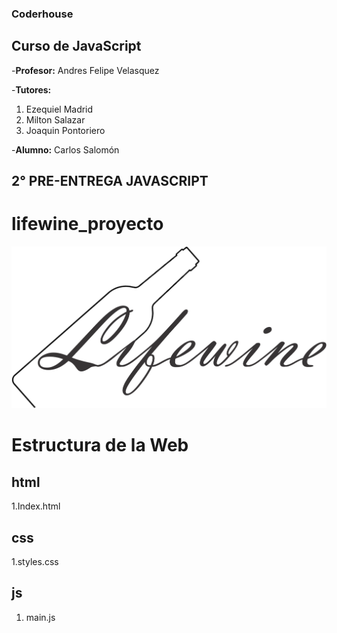 ### Coderhouse

## Curso de JavaScript

-**Profesor:** Andres Felipe Velasquez

-**Tutores:** 
1. Ezequiel Madrid
2. Milton Salazar
3. Joaquin Pontoriero

-**Alumno:** Carlos Salomón

## 2° PRE-ENTREGA JAVASCRIPT

# lifewine_proyecto

![](./img/logolifewine.png)


# Estructura de la Web

## html

1.Index.html


## css

1.styles.css

## js
1. main.js





